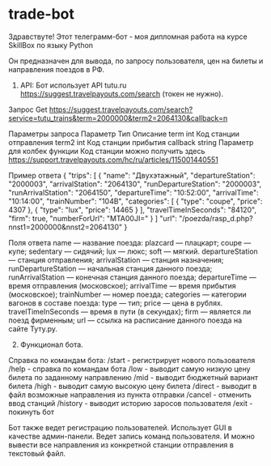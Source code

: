 # trade-bot

Здравствуте! Этот телеграмм-бот - моя дипломная работа на курсе SkillBox по языку Python

Он предназначен для вывода, по запросу пользователя, цен на билеты и направления поездов в РФ.

1. API:
Бот использует API tutu.ru https://suggest.travelpayouts.com/search (токен не нужно).

Запрос
Get https://suggest.travelpayouts.com/search?service=tutu_trains&term=2000000&term2=2064130&callback=n

Параметры запроса
Параметр	Тип	    Описание
term	    int	    Код станции отправления
term2	    int	    Код станции прибытия
callback	string	Параметр для колбек функции
Код станции можно получить здесь https://support.travelpayouts.com/hc/ru/articles/115001440551

Пример ответа
{
  "trips": [
    {
      "name": "Двухэтажный",
      "departureStation": "2000003",
      "arrivalStation": "2064130",
      "runDepartureStation": "2000003",
      "runArrivalStation": "2064150",
      "departureTime": "10:52:00",
      "arrivalTime": "10:14:00",
      "trainNumber": "104В",
      "categories": [
        {
          "type": "coupe",
          "price": 4307
        },
        {
          "type": "lux",
          "price": 14465
        }
      ],
      "travelTimeInSeconds": "84120",
      "firm": true,
      "numberForUrl": "MTA00JI="
    }
  ]
  "url": "/poezda/rasp_d.php?nnst1=2000000&nnst2=2064130"
}

Поля ответа
name                — название поезда:
plazcard            — плацкарт;
coupe               — купе;
sedentary           — сидячий;
lux                 — люкс;
soft                — мягкий.
departureStation    — станция отправления;
arrivalStation      — станция назначения;
runDepartureStation — начальная станция данного поезда;
runArrivalStation   — конечная станция данного поезда;
departureTime       — время отправления (московское);
arrivalTime         — время прибытия (московское);
trainNumber         — номер поезда;
categories          — категории вагонов в составе поезда:
type                — тип;
price               — цена в рублях.
travelTimeInSeconds — время в пути (в секундах);
firm                — является ли поезд фирменным;
url                 — ссылка на расписание данного поезда на сайте Туту.ру.

2. Функционал бота.

Справка по командам бота:
/start      - регистрирует нового пользователя
/help       - справка по командам бота
/low        - выводит самую низкую цену билета по заданному направлению
/mid        - выводит бюджетный вариант билета
/high       - выводит самую высокую цену билета
/direct     - выводит в файл возможные направления из пункта отправки
/cancel     - отменить ввод станций
/history    - выводит историю заросов пользователя
/exit       - покинуть бот

Бот также ведет регистрацию пользователей. Использует GUI в качестве админ-панели.
Ведет запись команд пользователя. И можно вывести все направления из конкретной
станции отправления в текстовый файл.